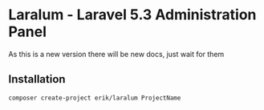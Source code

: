 # Laralum - Laravel 5.3 Administration Panel

As this is a new version there will be new docs, just wait for them

## Installation

```
composer create-project erik/laralum ProjectName
```
